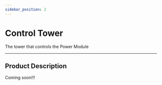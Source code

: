 ```yaml
---
sidebar_position: 2
---
```


# Control Tower

The tower that controls the Power Module

---

## Product Description

Coming soon!!!